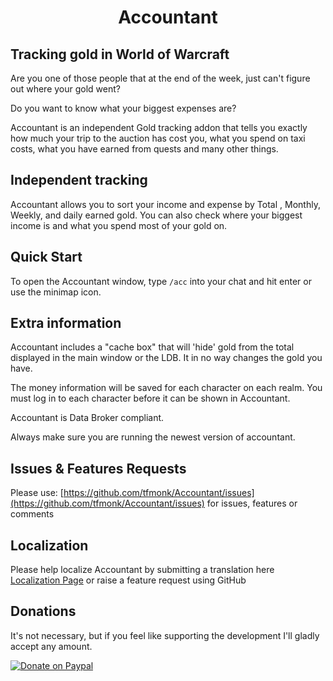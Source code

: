 <div align="center">

# Accountant

</div>

## Tracking gold in World of Warcraft
Are you one of those people that at the end of the week, just can't figure out where your gold went? 

Do you want to know what your biggest expenses are? 

Accountant is an independent Gold tracking addon that tells you exactly how much your trip to the auction has cost you, what you spend on taxi costs, what you have earned from quests and many other things.


## Independent tracking
Accountant allows you to sort your income and expense by Total , Monthly, Weekly, and daily earned gold. You can also check where your biggest income is and what you spend most of your gold on.


## Quick Start
To open the Accountant window, type `/acc` into your chat and hit enter or use the minimap icon. 


## Extra information
Accountant includes a "cache box" that will 'hide' gold from the total displayed in the main window or the LDB. It in no way changes the gold you have.

The money information will be saved for each character on each realm. You must log in to each character before it can be shown in Accountant.

Accountant is Data Broker compliant.

Always make sure you are running the newest version of accountant.


## Issues & Features Requests
Please use: [https://github.com/tfmonk/Accountant/issues](https://github.com/tfmonk/Accountant/issues) for issues, features or comments


## Localization 
Please help localize Accountant by submitting a translation here [Localization Page](https://www.curseforge.com/wow/addons/accountant/localization) or raise a feature request using GitHub

## Donations
It's not necessary, but if you feel like supporting the development I'll gladly accept any amount.

[![Donate on Paypal](https://www.paypalobjects.com/en_US/i/btn/btn_donateCC_LG.gif)](https://www.paypal.com/donate/?business=V8QUJL5X3TMG6&no_recurring=0&item_name=Thank+you+for+wanting+to+support+the+World+of+Warcraft+Accountant+Addon+Development&currency_code=GBP)

